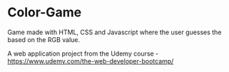 # Color-Game
Game made with HTML, CSS and Javascript where the user guesses the based on the RGB value.

A web application project from the Udemy course - https://www.udemy.com/the-web-developer-bootcamp/
